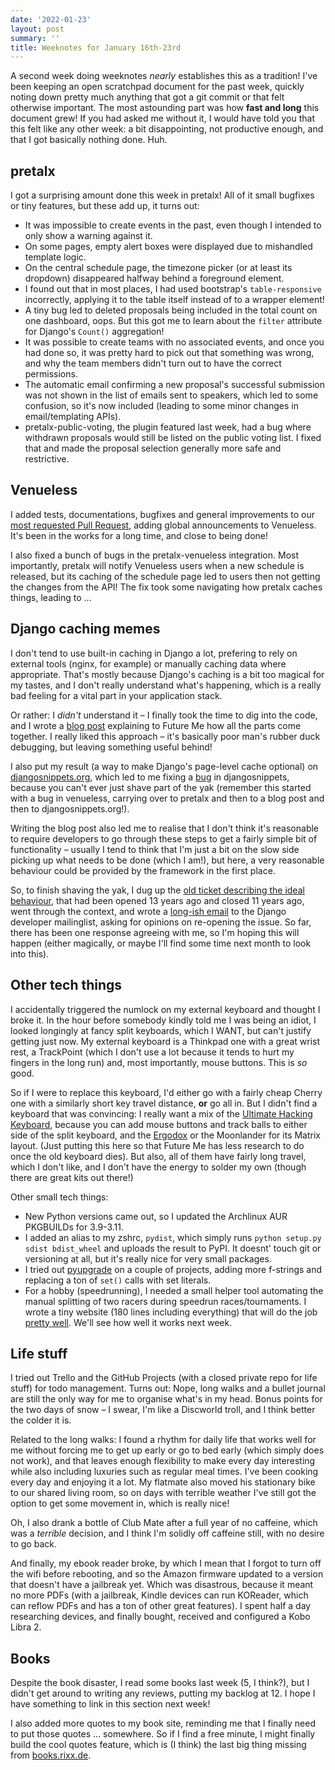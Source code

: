 ```yaml
---
date: '2022-01-23'
layout: post
summary: ''
title: Weeknotes for January 16th-23rd
---
```


A second week doing weeknotes *nearly* establishes this as a tradition! I've been keeping an open scratchpad document
for the past week, quickly noting down pretty much anything that got a git commit or that felt otherwise important. The
most astounding part was how **fast and long** this document grew! If you had asked me without it, I would have told you
that this felt like any other week: a bit disappointing, not productive enough, and that I got basically nothing done.
Huh.

## pretalx

I got a surprising amount done this week in pretalx! All of it small bugfixes or tiny features, but these add up, it
turns out:

- It was impossible to create events in the past, even though I intended to only show a warning against it.
- On some pages, empty alert boxes were displayed due to mishandled template logic.
- On the central schedule page, the timezone picker (or at least its dropdown) disappeared halfway behind a foreground
  element.
- I found out that in most places, I had used bootstrap's `table-responsive` incorrectly, applying it to the table
  itself instead of to a wrapper element!
- A tiny bug led to deleted proposals being included in the total count on one dashboard, oops. But this got me to learn
  about the `filter` attribute for Django's `Count()` aggregation!
- It was possible to create teams with no associated events, and once you had done so, it was pretty hard to pick out
  that something was wrong, and why the team members didn't turn out to have the correct permissions.
- The automatic email confirming a new proposal's successful submission was not shown in the list of emails sent to
  speakers, which led to some confusion, so it's now included (leading to some minor changes in email/templating APIs).
- pretalx-public-voting, the plugin featured last week, had a bug where withdrawn proposals would still be listed on the
  public voting list. I fixed that and made the proposal selection generally more safe and restrictive.

## Venueless

I added tests, documentations, bugfixes and general improvements to our [most requested Pull
Request](https://github.com/venueless/venueless/pull/295), adding global announcements to Venueless. It's been in the
works for a long time, and close to being done!

I also fixed a bunch of bugs in the pretalx-venueless integration. Most importantly, pretalx will notify Venueless users
when a new schedule is released, but its caching of the schedule page led to users then not getting the changes from the
API! The fix took some navigating how pretalx caches things, leading to …

## Django caching memes

I don't tend to use built-in caching in Django a lot, prefering to rely on external tools (nginx, for example) or
manually caching data where appropriate. That's mostly because Django's caching is a bit too magical for my tastes, and
I don't really understand what's happening, which is a really bad feeling for a vital part in your application stack.

Or rather: I *didn't* understand it – I finally took the time to dig into the code, and I wrote a [blog
post](https://rixx.de/blog/how-django-s-page-cache-works/) explaining to Future Me how all the parts come together. I
really liked this approach – it's basically poor man's rubber duck debugging, but leaving something useful behind!

I also put my result (a way to make Django's page-level cache optional) on
[djangosnippets.org](https://djangosnippets.org/snippets/10865/), which led to me fixing a
[bug](https://github.com/django/djangosnippets.org/pull/344) in djangosnippets, because you can't ever just shave part
of the yak (remember this started with a bug in venueless, carrying over to pretalx and then to a blog post and then to
djangosnippets.org!).

Writing the blog post also led me to realise that I don't think it's reasonable to require developers to go through
these steps to get a fairly simple bit of functionality – usually I tend to think that I'm just a bit on the slow side
picking up what needs to be done (which I am!), but here, a very reasonable behaviour could be provided by the framework
in the first place.

So, to finish shaving the yak, I dug up the [old ticket describing the ideal
behaviour](https://code.djangoproject.com/ticket/11269), that had been opened 13 years ago and closed 11 years ago, went
through the context, and wrote a [long-ish email](https://groups.google.com/g/django-developers/c/UbD1DkV1uPo) to the
Django developer mailinglist, asking for opinions on re-opening the issue. So far, there has been one response agreeing
with me, so I'm hoping this will happen (either magically, or maybe I'll find some time next month to look into this).

## Other tech things

I accidentally triggered the numlock on my external keyboard and thought I broke it. In the hour before somebody kindly
told me I was being an idiot, I looked longingly at fancy split keyboards, which I WANT, but can't justify getting just
now. My external keyboard is a Thinkpad one with a great wrist rest, a TrackPoint (which I don't use a lot because it
tends to hurt my fingers in the long run) and, most importantly, mouse buttons. This is *so* good.

So if I were to replace this keyboard, I'd either go with a fairly cheap Cherry one with a similarly short key travel
distance, **or** go all in. But I didn't find a keyboard that was convincing: I really want a mix of the [Ultimate
Hacking Keyboard](https://ultimatehackingkeyboard.com/), because you can add mouse buttons and track balls to either
side of the split keyboard, and the [Ergodox](https://ergodox-ez.com/pages/customize) or the Moonlander for its Matrix
layout. (Just putting this here so that Future Me has less research to do once the old keyboard dies). But also, all of
them have fairly long travel, which I don't like, and I don't have the energy to solder my own (though there are great
kits out there!)

Other small tech things:

- New Python versions came out, so I updated the Archlinux AUR PKGBUILDs for 3.9-3.11.
- I added an alias to my zshrc, `pydist`, which simply runs `python setup.py sdist bdist_wheel` and uploads the result
  to PyPI. It doesnt' touch git or versioning at all, but it's really nice for very small packages.
- I tried out [pyupgrade](https://github.com/asottile/pyupgrade) on a couple of projects, adding more f-strings and
  replacing a ton of `set()` calls with set literals.
- For a hobby (speedrunning), I needed a small helper tool automating the manual splitting of two racers during speedrun
  races/tournaments. I wrote a tiny website (180 lines including everything) that will do the job [pretty
  well](https://github.com/rixx/tools/blob/master/speedrun-race-timer/index.html). We'll see how well it works next
  week.
  
## Life stuff

I tried out Trello and the GitHub Projects (with a closed private repo for life stuff) for todo management. Turns out:
Nope, long walks and a bullet journal are still the only way for me to organise what's in my head. Bonus points for the
two days of snow – I swear, I'm like a Discworld troll, and I think better the colder it is.

Related to the long walks: I found a rhythm for daily life that works well for me without forcing me to get up early or
go to bed early (which simply does not work), and that leaves enough flexibility to make every day interesting while
also including luxuries such as regular meal times. I've been cooking every day and enjoying it a lot.
My flatmate also moved his stationary bike to our shared living room, so on days with terrible weather I've still got
the option to get some movement in, which is really nice!

Oh, I also drank a bottle of Club Mate after a full year of no caffeine, which was a *terrible* decision, and I think
I'm solidly off caffeine still, with no desire to go back.

And finally, my ebook reader broke, by which I mean that I forgot to turn off the wifi before rebooting, and so the
Amazon firmware updated to a version that doesn't have a jailbreak yet. Which was disastrous, because it meant no more
PDFs (with a jailbreak, Kindle devices can run KOReader, which can reflow PDFs and has a ton of other great features). I
spent half a day researching devices, and finally bought, received and configured a Kobo Libra 2.

## Books

Despite the book disaster, I read some books last week (5, I think?), but I didn't get around to writing any reviews,
putting my backlog at 12. I hope I have something to link in this section next week!

I also added more quotes to my book site, reminding me that I finally need to put those quotes … somewhere. So if I find
a free minute, I might finally build the cool quotes feature, which is (I think) the last big thing missing from
[books.rixx.de](https://books.rixx.de).
